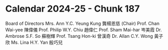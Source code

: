 # Calendar 2024-25 - Chunk 187

<!-- Chunk tokens: 92, Enriched tokens: 95 -->

Board of Directors
Mrs. Ann Y.C. Yeung Kung 龔楊恩慈 (Chair)
Prof. Chan Wai-yee 陳偉儀
Prof. Philip W.Y. Chiu 趙偉仁
Prof. Sham Mai-har 岑美霞
Dr. Ambrose S.F. So 蘇樹輝
Prof. Tsang Hon-ki 曾漢奇
Dr. Allan C.Y. Wong 黃子欣
Ms. Lina H.Y. Yan 殷巧兒